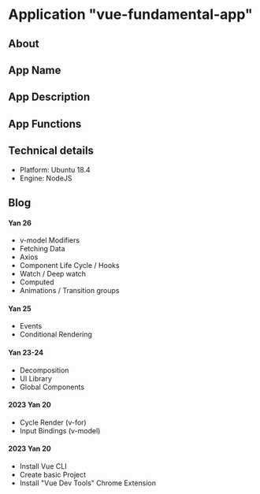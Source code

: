 # Application "vue-fundamental-app"

## About

## App Name

## App Description

## App Functions

## Technical details

* Platform: Ubuntu 18.4
* Engine: NodeJS

## Blog

#### Yan 26

* v-model Modifiers
* Fetching Data
* Axios
* Component Life Cycle / Hooks
* Watch / Deep watch
* Computed
* Animations / Transition groups

#### Yan 25

* Events
* Conditional Rendering

#### Yan 23-24

* Decomposition
* UI Library
* Global Components

#### 2023 Yan 20

* Cycle Render (v-for)
* Input Bindings (v-model)

#### 2023 Yan 20

* Install Vue CLI
* Create basic Project
* Install "Vue Dev Tools" Chrome Extension

